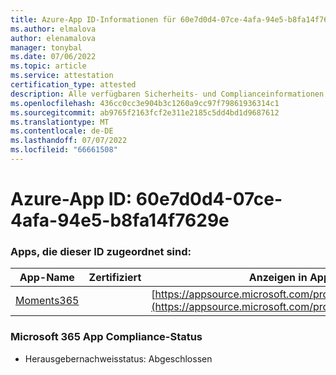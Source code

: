 ```yaml
---
title: Azure-App ID-Informationen für 60e7d0d4-07ce-4afa-94e5-b8fa14f7629e
ms.author: elmalova
author: elenamalova
manager: tonybal
ms.date: 07/06/2022
ms.topic: article
ms.service: attestation
certification_type: attested
description: Alle verfügbaren Sicherheits- und Complianceinformationen für 60e7d0d4-07ce-4afa-94e5-b8fa14f7629e.
ms.openlocfilehash: 436cc0cc3e904b3c1260a9cc97f79861936314c1
ms.sourcegitcommit: ab9765f2163fcf2e311e2185c5dd4bd1d9687612
ms.translationtype: MT
ms.contentlocale: de-DE
ms.lasthandoff: 07/07/2022
ms.locfileid: "66661508"
---
```

# <a name="azure-app-id-60e7d0d4-07ce-4afa-94e5-b8fa14f7629e"></a>Azure-App ID: 60e7d0d4-07ce-4afa-94e5-b8fa14f7629e


### <a name="apps-associated-with-this-id"></a>Apps, die dieser ID zugeordnet sind:
| **App-Name** | **Zertifiziert** | **Anzeigen in AppSource** |
|--------------|---------------|-----------------------|
| [Moments365](../forward/WA200004337.md) |  | [https://appsource.microsoft.com/product/office/WA200004337](https://appsource.microsoft.com/product/office/WA200004337) |

### <a name="microsoft-365-app-compliance-status"></a>Microsoft 365 App Compliance-Status
- Herausgebernachweisstatus: Abgeschlossen
